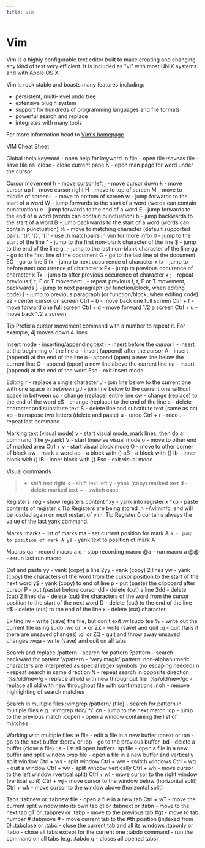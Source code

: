 ```yaml
---
title: Vim
---
```

# Vim

Vim is a highly configurable text editor built to make creating and changing any kind of text very efficient. It is included as "vi" with most UNIX systems and with Apple OS X.

Vim is rock stable and boasts many features including:
- persistent, multi-level undo tree
- extensive plugin system
- support for hundreds of programming languages and file formats
- powerful search and replace
- integrates with many tools

For more information head to <a href='https://vim.sourceforge.io' target='_blank' rel='nofollow'>Vim's homepage</a>

VIM Cheat Sheet

Global
:help keyword - open help for keyword
:o file - open file
:saveas file - save file as
:close - close current pane
K - open man page for word under the cursor

Cursor movement
h - move cursor left
j - move cursor down
k - move cursor up
l - move cursor right
H - move to top of screen
M - move to middle of screen
L - move to bottom of screen
w - jump forwards to the start of a word
W - jump forwards to the start of a word (words can contain punctuation)
e - jump forwards to the end of a word
E - jump forwards to the end of a word (words can contain punctuation)
b - jump backwards to the start of a word
B - jump backwards to the start of a word (words can contain punctuation)
% - move to matching character (default supported pairs: '()', '{}', '[]' - use :h matchpairs in vim for more info)
0 - jump to the start of the line
^ - jump to the first non-blank character of the line
$ - jump to the end of the line
g_ - jump to the last non-blank character of the line
gg - go to the first line of the document
G - go to the last line of the document
5G - go to line 5
fx - jump to next occurrence of character x
tx - jump to before next occurrence of character x
Fx - jump to previous occurence of character x
Tx - jump to after previous occurence of character x
; - repeat previous f, t, F or T movement
, - repeat previous f, t, F or T movement, backwards
} - jump to next paragraph (or function/block, when editing code)
{ - jump to previous paragraph (or function/block, when editing code)
zz - center cursor on screen
Ctrl + b - move back one full screen
Ctrl + f - move forward one full screen
Ctrl + d - move forward 1/2 a screen
Ctrl + u - move back 1/2 a screen

Tip Prefix a cursor movement command with a number to repeat it. For example, 4j moves down 4 lines.

Insert mode - inserting/appending text
i - insert before the cursor
I - insert at the beginning of the line
a - insert (append) after the cursor
A - insert (append) at the end of the line
o - append (open) a new line below the current line
O - append (open) a new line above the current line
ea - insert (append) at the end of the word
Esc - exit insert mode

Editing
r - replace a single character
J - join line below to the current one with one space in between
gJ - join line below to the current one without space in between
cc - change (replace) entire line
cw - change (replace) to the end of the word
c$ - change (replace) to the end of the line
s - delete character and substitute text
S - delete line and substitute text (same as cc)
xp - transpose two letters (delete and paste)
u - undo
Ctrl + r - redo
. - repeat last command

Marking text (visual mode)
v - start visual mode, mark lines, then do a command (like y-yank)
V - start linewise visual mode
o - move to other end of marked area
Ctrl + v - start visual block mode
O - move to other corner of block
aw - mark a word
ab - a block with ()
aB - a block with {}
ib - inner block with ()
iB - inner block with {}
Esc - exit visual mode

Visual commands
> - shift text right
< - shift text left
y - yank (copy) marked text
d - delete marked text
~ - switch case

Registers
:reg - show registers content
"xy - yank into register x
"xp - paste contents of register x
Tip Registers are being stored in ~/.viminfo, and will be loaded again on next restart of vim.
Tip Register 0 contains always the value of the last yank command.

Marks
:marks - list of marks
ma - set current position for mark A
`a - jump to position of mark A
y`a - yank text to position of mark A

Macros
qa - record macro a
q - stop recording macro
@a - run macro a
@@ - rerun last run macro

Cut and paste
yy - yank (copy) a line
2yy - yank (copy) 2 lines
yw - yank (copy) the characters of the word from the cursor position to the start of the next word
y$ - yank (copy) to end of line
p - put (paste) the clipboard after cursor
P - put (paste) before cursor
dd - delete (cut) a line
2dd - delete (cut) 2 lines
dw - delete (cut) the characters of the word from the cursor position to the start of the next word
D - delete (cut) to the end of the line
d$ - delete (cut) to the end of the line
x - delete (cut) character

Exiting
:w - write (save) the file, but don't exit
:w !sudo tee % - write out the current file using sudo
:wq or :x or ZZ - write (save) and quit
:q - quit (fails if there are unsaved changes)
:q! or ZQ - quit and throw away unsaved changes
:wqa - write (save) and quit on all tabs

Search and replace
/pattern - search for pattern
?pattern - search backward for pattern
\vpattern - 'very magic' pattern: non-alphanumeric characters are interpreted as special regex symbols (no escaping needed)
n - repeat search in same direction
N - repeat search in opposite direction
:%s/old/new/g - replace all old with new throughout file
:%s/old/new/gc - replace all old with new throughout file with confirmations
:noh - remove highlighting of search matches

Search in multiple files
:vimgrep /pattern/ {file} - search for pattern in multiple files
e.g. :vimgrep /foo/ **/*
:cn - jump to the next match
:cp - jump to the previous match
:copen - open a window containing the list of matches

Working with multiple files
:e file - edit a file in a new buffer
:bnext or :bn - go to the next buffer
:bprev or :bp - go to the previous buffer
:bd - delete a buffer (close a file)
:ls - list all open buffers
:sp file - open a file in a new buffer and split window
:vsp file - open a file in a new buffer and vertically split window
Ctrl + ws - split window
Ctrl + ww - switch windows
Ctrl + wq - quit a window
Ctrl + wv - split window vertically
Ctrl + wh - move cursor to the left window (vertical split)
Ctrl + wl - move cursor to the right window (vertical split)
Ctrl + wj - move cursor to the window below (horizontal split)
Ctrl + wk - move cursor to the window above (horizontal split)

Tabs
:tabnew or :tabnew file - open a file in a new tab
Ctrl + wT - move the current split window into its own tab
gt or :tabnext or :tabn - move to the next tab
gT or :tabprev or :tabp - move to the previous tab
#gt - move to tab number #
:tabmove # - move current tab to the #th position (indexed from 0)
:tabclose or :tabc - close the current tab and all its windows
:tabonly or :tabo - close all tabs except for the current one
:tabdo command - run the command on all tabs (e.g. :tabdo q - closes all opened tabs)
